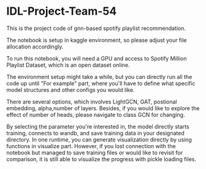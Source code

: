 # IDL-Project-Team-54
This is the project code of gnn-based spotify playlist recommendation. 

The notebook is setup in kaggle environment, so please adjust your file allocation accordingly.

To run this notebook, you will need a GPU and access to Spotify Million Playlist Dataset, which is an open dataset online.

The environment setup might take a while, but you can directly run all the code up until "For example" part, where you'll have to define what specific model structures and other configs you would like.

There are several options, which involves LightGCN, GAT, postional embedding, alpha,number of layers. Besides, if you would like to explore the effect of number of heads, please navigate to class GCN for changing.

By selecting the parameter you're interested in, the model directly starts training, connects to wandb, and save training data in your designated directory. In one runtime, you can generate visualization directly by using functions in visualize part. However, if you lost connection with the notebook but managed to save training files or would like to revisit for comparison, it is still able to visualize the progress with pickle loading files. 
